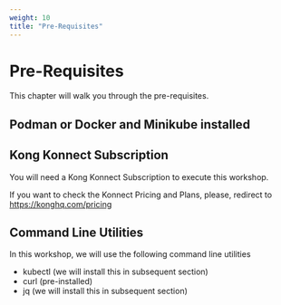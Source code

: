 ```yaml
---
weight: 10
title: "Pre-Requisites"
---
```



# Pre-Requisites

This chapter will walk you through the pre-requisites.

## Podman or Docker and Minikube installed


## Kong Konnect Subscription

You will need a Kong Konnect Subscription to execute this workshop.

If you want to check the Konnect Pricing and Plans, please, redirect to https://konghq.com/pricing


## Command Line Utilities

In this workshop, we will use the following command line utilities

* kubectl (we will install this in subsequent section)
* curl (pre-installed)
* jq (we will install this in subsequent section)




